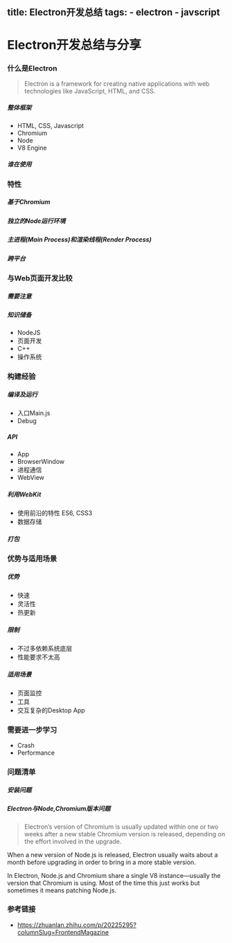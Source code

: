 title: Electron开发总结
tags:
    - electron
    - javscript
---

# Electron开发总结与分享

### 什么是Electron
> Electron is a framework for creating native applications with web technologies like JavaScript, HTML, and CSS. 

##### 整体框架
- HTML, CSS, Javascript
- Chromium
- Node
- V8 Engine

##### 谁在使用

### 特性
##### 基于Chromium
##### 独立的Node运行环境
##### 主进程(Main Process)和渲染线程(Render Process)
##### 跨平台

### 与Web页面开发比较
##### 需要注意

##### 知识储备
- NodeJS
- 页面开发
- C++
- 操作系统

### 构建经验
##### 编译及运行
- 入口Main.js
- Debug
##### API
- App
- BrowserWindow
- 进程通信
- WebView

##### 利用WebKit
- 使用前沿的特性 ES6, CSS3
- 数据存储
##### 打包


### 优势与适用场景
##### 优势
- 快速
- 灵活性
- 热更新

##### 限制
- 不过多依赖系统底层
- 性能要求不太高

##### 适用场景
- 页面监控
- 工具
- 交互复杂的Desktop App


### 需要进一步学习
- Crash
- Performance

### 问题清单
##### 安装问题
##### Electron与Node,Chromium版本问题
> Electron’s version of Chromium is usually updated within one or two weeks after a new stable Chromium version is released, depending on the effort involved in the upgrade.

When a new version of Node.js is released, Electron usually waits about a month before upgrading in order to bring in a more stable version.

In Electron, Node.js and Chromium share a single V8 instance—usually the version that Chromium is using. Most of the time this just works but sometimes it means patching Node.js.

### 参考链接
- https://zhuanlan.zhihu.com/p/20225295?columnSlug=FrontendMagazine